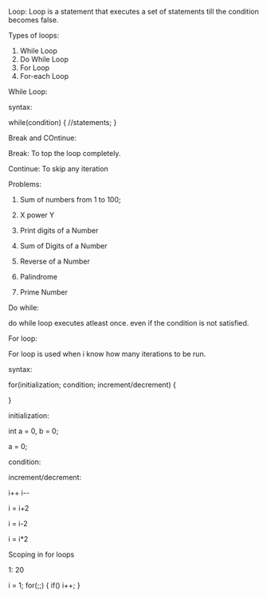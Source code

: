 Loop: Loop is a statement that executes a set of statements till the condition becomes false.


Types of loops: 

1. While Loop
2. Do While Loop
3. For Loop
4. For-each Loop



While Loop: 

syntax: 

while(condition) {
    //statements;
}



Break and COntinue: 

Break: To top the loop completely. 

Continue: 
To skip any iteration


Problems:
1. Sum of numbers from 1 to 100;
2. X power Y
3. Print digits of a Number
4. Sum of Digits of a Number

5. Reverse of a Number
6. Palindrome
7. Prime Number


Do while:

do while loop executes atleast once. even if the condition is not satisfied.


For loop:

For loop is used when i know how many iterations to be run. 

syntax: 

for(initialization; condition; increment/decrement) {

}

initialization: 

int a = 0, b = 0;

a = 0;

condition: 

increment/decrement: 

i++
i--

i = i+2

i = i-2

i = i*2


Scoping in for loops



1: 20

i = 1;
for(;;) {
    if()
    i++;
}
